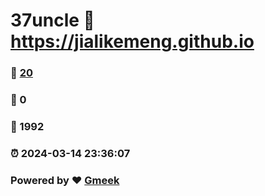 # 37uncle :link: https://jialikemeng.github.io 
### :page_facing_up: [20](https://jialikemeng.github.io/tag.html) 
### :speech_balloon: 0 
### :hibiscus: 1992 
### :alarm_clock: 2024-03-14 23:36:07 
### Powered by :heart: [Gmeek](https://github.com/Meekdai/Gmeek)
